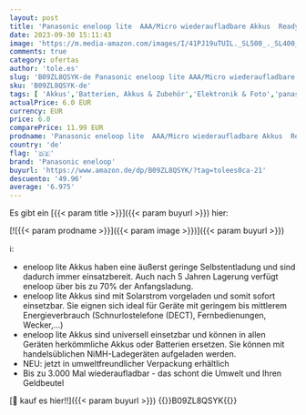 ```yaml
---
layout: post
title: 'Panasonic eneloop lite  AAA/Micro wiederaufladbare Akkus  Ready-to-Use  4er-Pack  min. 550 mAh  3000 Ladezyklen mit geringer Selbstentladung  plastikfreier Verpackung  Ni-MH Akku'
date: 2023-09-30 15:11:43
image: 'https://m.media-amazon.com/images/I/41PJ19uTUIL._SL500_._SL400_.jpg'
comments: true
category: ofertas
author: 'tole.es'
slug: 'B09ZL8QSYK-de Panasonic eneloop lite AAA/Micro wiederaufladbare Akkus...'
sku: 'B09ZL8QSYK-de'
tags: [ 'Akkus','Batterien, Akkus & Zubehör','Elektronik & Foto','panasonic eneloop','🇩🇪', ]
actualPrice: 6.0 EUR
currency: EUR
price: 6.0
comparePrice: 11.99 EUR
prodname: 'Panasonic eneloop lite  AAA/Micro wiederaufladbare Akkus  Ready-to-Use  4er-Pack  min. 550 mAh  3000 Ladezyklen mit geringer Selbstentladung  plastikfreier Verpackung  Ni-MH Akku'
country: 'de'
flag: '🇩🇪'
brand: 'Panasonic eneloop'
buyurl: 'https://www.amazon.de/dp/B09ZL8QSYK/?tag=tolees0ca-21'
descuento: '49.96'
average: '6.975'
---
```


Es gibt ein [{{< param title >}}]({{< param buyurl >}}) hier:

[![{{< param prodname >}}]({{< param image >}})]({{< param buyurl >}})

ℹ️:

- eneloop lite Akkus haben eine äußerst geringe Selbstentladung und sind dadurch immer einsatzbereit. Auch nach 5 Jahren Lagerung verfügt eneloop über bis zu 70% der Anfangsladung.
- eneloop lite Akkus sind mit Solarstrom vorgeladen und somit sofort einsetzbar. Sie eignen sich ideal für Geräte mit geringem bis mittlerem Energieverbrauch (Schnurlostelefone (DECT), Fernbedienungen, Wecker,...)
- eneloop lite Akkus sind universell einsetzbar und können in allen Geräten herkömmliche Akkus oder Batterien ersetzen. Sie können mit handelsüblichen NiMH-Ladegeräten aufgeladen werden.
- NEU: jetzt in umweltfreundlicher Verpackung erhältlich
- Bis zu 3.000 Mal wiederaufladbar - das schont die Umwelt und Ihren Geldbeutel

[🛒 kauf es hier!!]({{< param buyurl >}})
{{<world>}}B09ZL8QSYK{{</world>}}
